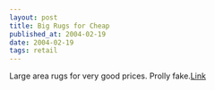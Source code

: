 ```yaml
---
layout: post
title: Big Rugs for Cheap
published_at: 2004-02-19
date: 2004-02-19
tags: retail
---
```


Large area rugs for very good prices. Prolly fake.[Link](http://stores.ebay.com/id=25734280&ssPageName=L2)  